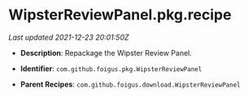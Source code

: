 # WipsterReviewPanel.pkg.recipe

_Last updated 2021-12-23 20:01:50Z_

- **Description**: Repackage the Wipster Review Panel.

- **Identifier**: `com.github.foigus.pkg.WipsterReviewPanel`

- **Parent Recipes**: `com.github.foigus.download.WipsterReviewPanel`
